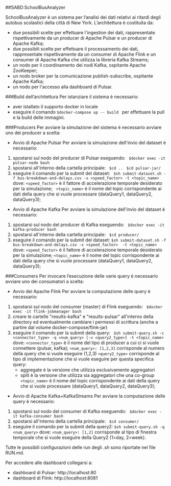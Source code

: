 ##SABD:SchoolBusAnalyzer

SchoolBusAnalyzer è un sistema per l’analisi dei dati relativi ai ritardi degli autobus scolastici della città di New York.
L’architettura è costituita da:

- due possibili scelte per effettuare l'ingestion dei dati, rappresentate rispettivamente da un producer di Apache Pulsar e un producer di Apache Kafka;
- due possibili scelte per effettuare il processamento dei dati, rappresentate rispettivamente da un consumer di Apache Flink e un consumer di Apache Kafka che utilizza la libreria Kafka Streams;
- un nodo per il coordinamento dei nodi Kafka, ospitante Apache ZooKeeper;
- un nodo broker per la comunicazione publish-subscribe, ospitante Apache Kafka;
- un nodo per l'accesso alla dashboard di Pulsar.

###Build dell’architettura
Per istanziare il sistema è necessario:
- aver istallato il supporto docker in locale
- eseguire il comando ```$docker-compose up -- build ``` 
per effettuare la pull e la build delle immagini.

###Producers
Per avviare la simulazione del sistema è necessario avviare uno dei producer a scelta:

- Avvio di Apache Pulsar
Per avviare la simulazione dell'invio del dataset è necessario:
1. spostarsi sul nodo del producer di Pulsar eseguendo: 
       ``` $docker exec -it pulsar-node bash```
2. spostarsi all'interno della cartella principale:
    ``` $cd ..``` 
    ``` $cd pulsar-jar/``` 
3. eseguire il comando per la submit del dataset:
    ``` $sh submit-dataset.sh -f bus-breakdown-and-delays.csv -s <speed_factor> -t <topic_name>```
dove:
 ```<speed_factor>``` è il fattore di accelerazione temporale desiderato per la simulazione;
 ``` <topic_name>``` è il nome del topic corrispondente ai dati della query che si vuole processare (dataQuery1, dataQuery2, dataQuery3);
 
 - Avvio di Apache Kafka
 Per avviare la simulazione dell'invio del dataset è necessario:
 1. spostarsi sul nodo del producer di Kafka eseguendo: 
        ``` $docker exec -it kafka-producer bash```
 2. spostarsi all'interno della cartella principale:
    ``` $cd producer/``` 
 3. eseguire il comando per la submit del dataset:
     ``` $sh submit-dataset.sh -f bus-breakdown-and-delays.csv -s <speed_factor>  -t <topic_name> ```
 dove:
  ```<speed_factor>``` è il fattore di accelerazione temporale desiderato per la simulazione;
  ```<topic_name>``` è il nome del topic corrispondente ai dati della query che si vuole processare (dataQuery1, dataQuery2, dataQuery3);

  
###Consumers
Per invocare l’esecuzione delle varie query è necessario avviare uno dei consumatori a scelta:

 - Avvio dei Apache Flink
 Per avviare la computazione delle query è necessario:
 1. spostarsi sul nodo del consumer (master) di Flink eseguendo: 
        ``` $docker exec -it flink-jobmanager bash```
 2. creare le cartelle "results-kafka" e "results-pulsar" all'interno della directory ed eventualmente cambiare i permessi di scrittura (anche a partire dal volume docker-compose/flink-jar)
 3. eseguire il comando per la submit della query:
     ``` $sh submit-query.sh -c <connector_type> -q <num_query> [-v <query2_type>] -t <topic_name>```
 dove:
  ```<connector_type>``` è il nome del tipo di producer a cui ci si vuole connettere (pulsar, kafka);
  ```<num_query>: [1,2,3]``` corrisponde al numero della query che si vuole eseguire (1,2,3)
  ```<query2_type>``` corrisponde al tipo di implementazione che si vuole eseguire per questa specifica query:
    - aggregate è la versione che utilizza esclusivamente aggregatori
    - split è la versione che utilizza sia aggregatori che una co-group
  ``` <topic_name>``` è il nome del topic corrispondente ai dati della query che si vuole processare (dataQuery1, dataQuery2, dataQuery3);
  
  - Avvio di Apache Kafka+KafkaStreams
  Per avviare la computazione delle query è necessario:
  1. spostarsi sul nodo del consumer di Kafka eseguendo: 
         ``` $docker exec -it kafka-consumer bash``` 
  2. spostarsi all'interno della cartella principale:
       ``` $cd consumer/``` 
  3. eseguire il comando per la submit della query2:
      ``` $sh submit-query.sh -q <num_query> ```
  dove:
  ```<num_query>: [1,2]``` corrisponde al tipo di finestra temporale che si vuole eseguire della Query2 (1=day, 2=week).
 
 Tutte le possibili configurazioni delle run degli .sh sono riportate nel file RUN.md.
 
 Per accedere alle dashboard collegarsi a:
 - dashboard di Pulsar:  http://localhost:80
 - dashboard di Flink:  http://localhost:8081

 
 
